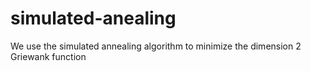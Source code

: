 # simulated-anealing
We use the simulated annealing algorithm to minimize the dimension 2 Griewank function
